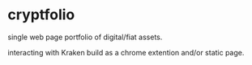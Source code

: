 # cryptfolio
single web page portfolio of digital/fiat assets.

interacting with Kraken
build as a chrome extention and/or static page.
